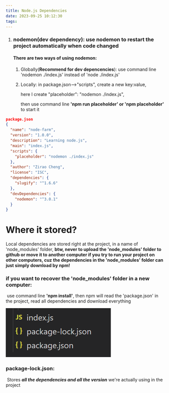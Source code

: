 ```yaml
---
title: Node.js Dependencies
date: 2023-09-25 10:12:30
tags:
---
```


1. ### nodemon(dev dependency): use nodemon to restart the project automatically when code changed

   #### There are two ways of using nodemon:

   1. Globally(**Recommend for dev depencencies**): use command line 'nodemon ./index.js' instead of 'node ./index.js'

   2. Locally: in package.json-->"scripts", create a new key:value, 

      here I create "placeholder": "nodemon ./index.js", 

      then use command line **'npm run placeholder' or  'npm placeholder'** to start it

```json
package.json
{
  "name": "node-farm",
  "version": "1.0.0",
  "description": "Learning node.js",
  "main": "index.js",
  "scripts": {
    "placeholder": "nodemon ./index.js"
  },
  "author": "Zirao Cheng",
  "license": "ISC",
  "dependencies": {
    "slugify": "^1.6.6"
  },
  "devDependencies": {
    "nodemon": "^3.0.1"
  }
}

```

# Where it stored?

Local dependencies are stored right at the project, in a name of 'node_modules' folder, **btw, never to upload the 'node_modules' folder to github or move it to another computer if you try to run your project on other computers, cuz the dependencies in the 'node_modules' folder can just simply download by npm!**

### if you want to recover the 'node_modules' folder in a new computer:

​	use command line **'npm install'**, then npm will read the 'package.json' in the project, read all 	dependencies and download everything

![image-20230929163240996.png](https://github.com/ChengZirao/my-blog-deployment/blob/master/blog_img/image-20230929163240996.png?raw=true)

### package-lock.json:

​	Stores ***all the dependencies and all the version*** we're actually using in the project